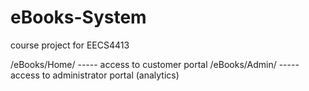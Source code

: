 # eBooks-System
course project for EECS4413

/eBooks/Home/  -----  access to customer portal
/eBooks/Admin/ ----- access to administrator portal (analytics)

